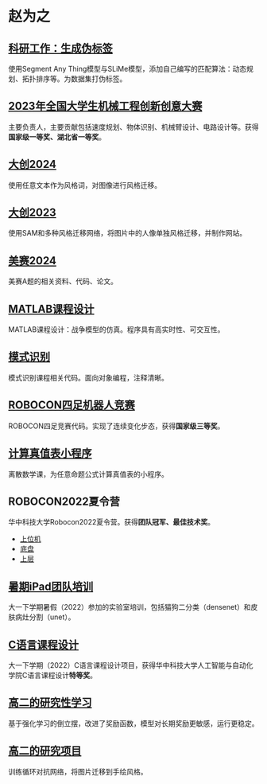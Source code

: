# 赵为之

## [科研工作：生成伪标签](https://github.com/Weizhi-Zhao/generate-part-mask)

使用Segment Any Thing模型与SLiMe模型，添加自己编写的匹配算法：动态规划、拓扑排序等。为数据集打伪标签。

## [2023年全国大学生机械工程创新创意大赛](https://github.com/Weizhi-Zhao/the-logistics-challenge)

主要负责人，主要贡献包括速度规划、物体识别、机械臂设计、电路设计等。获得**国家级一等奖、湖北省一等奖**。

## [大创2024](https://github.com/Weizhi-Zhao/dachuang-2024)

使用任意文本作为风格词，对图像进行风格迁移。

## [大创2023](https://github.com/Weizhi-Zhao/Image-transfer-with-background-preserved-storage)

使用SAM和多种风格迁移网络，将图片中的人像单独风格迁移，并制作网站。

## [美赛2024](https://github.com/ZhuJiaxin2/fish-vs-eco)

美赛A题的相关资料、代码、论文。

## [MATLAB课程设计](https://github.com/Weizhi-Zhao/System-Simulation-and-MATLAB)

MATLAB课程设计：战争模型的仿真。程序具有高实时性、可交互性。

## [模式识别](https://github.com/Weizhi-Zhao/dachuang-2024)

模式识别课程相关代码。面向对象编程，注释清晰。

## [ROBOCON四足机器人竞赛](https://github.com/Weizhi-Zhao/forgive-me)

ROBOCON四足竞赛代码。实现了连续变化步态，获得**国家级三等奖**。

## [计算真值表小程序](https://github.com/Weizhi-Zhao/Truth-table-calculator)

离散数学课，为任意命题公式计算真值表的小程序。

## ROBOCON2022夏令营

华中科技大学Robocon2022夏令营。获得**团队冠军、最佳技术奖**。
- [上位机](https://github.com/Weizhi-Zhao/Robocon_Summer_Camp_Controler)
- [底盘](https://github.com/Weizhi-Zhao/robocon-summer-camp-2022)
- [上层](https://github.com/Weizhi-Zhao/robocon-summer-camp-stm32f405)

## [暑期iPad团队培训](https://github.com/Weizhi-Zhao/Undergraduate-students-enter-the-laboratory-VLR-training)

大一下学期暑假（2022）参加的实验室培训，包括猫狗二分类（densenet）和皮肤病灶分割（unet）。

## [C语言课程设计](https://github.com/Weizhi-Zhao/Intelligent-traffic-simulation-based-on-BC31)

大一下学期（2022）C语言课程设计项目，获得华中科技大学人工智能与自动化学院C语言课程设计**特等奖**。

## [高二的研究性学习](https://github.com/Weizhi-Zhao/Research-on-Inverted-Pendulum-Reinforcement-Learning-Algorithm)

基于强化学习的倒立摆，改进了奖励函数，模型对长期奖励更敏感，运行更稳定。

## [高二的研究项目](https://github.com/Weizhi-Zhao/Design-and-Practice-of-Image-Translation-Based-on-Recurrent-Adversarial-Neural-Networks)

训练循环对抗网络，将图片迁移到手绘风格。
